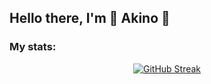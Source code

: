 ## Hello there, I'm 🧚 Akino 🧚

<!--Status Section-->
### My stats:
<div style="text-align: center;">
  <a href="https://git.io/streak-stats">
    <img src="https://streak-stats.demolab.com/?user=scarletpixie&theme=dark" alt="GitHub Streak">
  </a>
</div>
